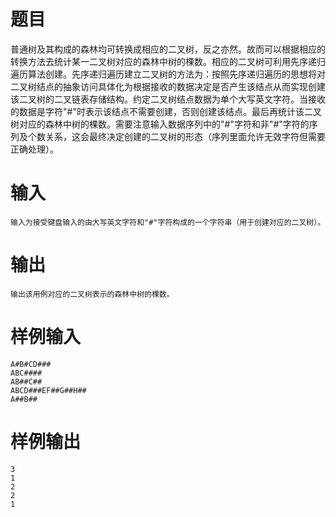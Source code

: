 # 题目
普通树及其构成的森林均可转换成相应的二叉树，反之亦然。故而可以根据相应的转换方法去统计某一二叉树对应的森林中树的棵数。相应的二叉树可利用先序递归遍历算法创建。先序递归遍历建立二叉树的方法为：按照先序递归遍历的思想将对二叉树结点的抽象访问具体化为根据接收的数据决定是否产生该结点从而实现创建该二叉树的二叉链表存储结构。约定二叉树结点数据为单个大写英文字符。当接收的数据是字符"#"时表示该结点不需要创建，否则创建该结点。最后再统计该二叉树对应的森林中树的棵数。需要注意输入数据序列中的"#"字符和非"#"字符的序列及个数关系，这会最终决定创建的二叉树的形态（序列里面允许无效字符但需要正确处理）。

# 输入
```
输入为接受键盘输入的由大写英文字符和"#"字符构成的一个字符串（用于创建对应的二叉树）。
```

# 输出
```
输出该用例对应的二叉树表示的森林中树的棵数。
```

# 样例输入
```
A#B#CD###
ABC####
AB##C##
ABCD###EF##G##H##
A##B##
```

# 样例输出
```
3
1
2
2
1
```